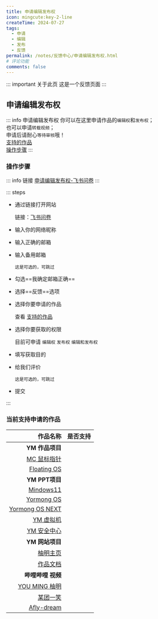 ```yaml
---
title: 申请编辑发布权
icon: mingcute:key-2-line
createTime: 2024-07-27
tags:
  - 申请
  - 编辑
  - 发布
  - 反馈
permalink: /notes/反馈中心/申请编辑发布权.html
# 评论功能
comments: false
---
```


::: important 关于此页
这是一个反馈页面
:::

## <Icon name="mingcute:key-2-line" color="currentColor" /> 申请编辑发布权

::: info 申请编辑发布权
你可以在这里申请作品的`编辑权`和`发布权`；\
也可以申请`转载视频`；\
申请后请耐心`等待审核`哦！\
[支持的作品](#当前支持申请的作品)\
[操作步骤](#操作步骤)
:::

### <Icon name="mingcute:bulb-line" color="currentColor" /> 操作步骤

::: info 链接
[申请编辑发布权-飞书问卷](https://you-ming.feishu.cn/share/base/form/shrcn0cy7MvgHQiajVARK7OmSZf)
:::

::: steps

- 通过链接打开网站

   链接：[飞书问卷](https://you-ming.feishu.cn/share/base/form/shrcnPXFd1kjeiaoPTkQlHZ1jhb)

- 输入你的网络昵称
- 输入正确的邮箱
- 输入备用邮箱

   `这是可选的，可跳过`

- 勾选==我确定邮箱正确==
- 选择==反馈==选项
- 选择你要申请的作品

   查看 [支持的作品](#当前支持申请的作品)

- 选择你要获取的权限

   目前可申请 `编辑权` `发布权` `编辑和发布权`

- 填写获取目的
- 给我们评价

   `这是可选的，可跳过`

- 提交

:::

### <Icon name="mingcute:key-2-line" color="currentColor" /> 当前支持申请的作品

|作品名称                                     |是否支持|
|-:                                          |:-     |
|**YM 作品项目** <Icon name="❤️" color="currentColor" /> ||
|[MC 鼠标指针](/notes/MC-鼠标指针.html)   | <Badge text="开源项目，不需要申请" type="info" /> |
|[Floating OS](/notes/Floating-OS.html)   | <Badge text="不支持" type="danger" /> |
|**YM PPT项目** <Icon name="❤️" color="currentColor" /> ||
|[Mindows11](/notes/Mindows11.html)        | <Badge text="开源项目，不需要申请" type="info" /> |
|[Yormong OS](/notes/Yormong-OS.html)    | <Badge text="支持申请" type="tip" /> <Badge text="通过率仅 2 %" type="warning" /> |
|[Yormong OS NEXT](/notes/Yormong-OS-NEXT.html)| <Badge text="不支持" type="danger" /> |
|[YM 虚拟机](/notes/YM-虚拟机.html)       | <Badge text="不支持" type="danger" /> |
|[YM 安全中心](/notes/YM-安全中心.html)   | <Badge text="不支持" type="danger" /> |
|**YM 网站项目** <Icon name="❤️" color="currentColor" /> ||
|[柚明主页](/notes/柚明主页.html)           | <Badge text="开源项目，不需要申请" type="info" /> <Badge text="需二创后发布" type="warning" /> |
|[作品文档](/notes/作品文档.html)           | <Badge text="开源项目，不需要申请" type="info" /> <Badge text="需二创后发布" type="warning" /> |
|**哔哩哔哩 视频** <Icon name="❤️" color="currentColor" /> ||
|[YOU MING 柚明](https://space.bilibili.com/1337092956)| <Badge text="支持申请" type="tip" /> |
|[某团一笑](https://space.bilibili.com/3493093632379150)| <Badge text="不支持" type="danger" /> |
|[Afly-dream](https://space.bilibili.com/1364066451)| <Badge text="不支持" type="danger" /> |